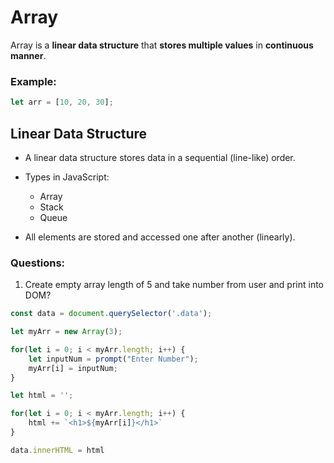 # Array
Array is a **linear data structure** that **stores multiple values** in **continuous manner**.

### Example:
```js
let arr = [10, 20, 30];
```

## Linear Data Structure

* A linear data structure stores data in a sequential (line-like) order.

* Types in JavaScript:
    * Array
    * Stack
    * Queue

* All elements are stored and accessed one after another (linearly).


### Questions:
1. Create empty array length of 5 and take number from user and print into DOM?

```js
const data = document.querySelector('.data');

let myArr = new Array(3);

for(let i = 0; i < myArr.length; i++) {
    let inputNum = prompt("Enter Number");
    myArr[i] = inputNum;
}

let html = '';

for(let i = 0; i < myArr.length; i++) {
    html += `<h1>${myArr[i]}</h1>`
}

data.innerHTML = html

```